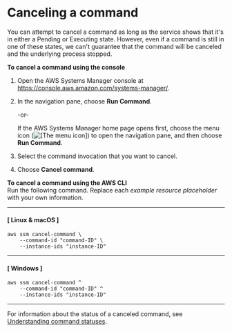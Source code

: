 # Canceling a command<a name="cancel-run-command"></a>

You can attempt to cancel a command as long as the service shows that it's in either a Pending or Executing state\. However, even if a command is still in one of these states, we can't guarantee that the command will be canceled and the underlying process stopped\. 

**To cancel a command using the console**

1. Open the AWS Systems Manager console at [https://console\.aws\.amazon\.com/systems\-manager/](https://console.aws.amazon.com/systems-manager/)\.

1. In the navigation pane, choose **Run Command**\.

   \-or\-

   If the AWS Systems Manager home page opens first, choose the menu icon \(![\[The menu icon\]](http://docs.aws.amazon.com/systems-manager/latest/userguide/images/menu-icon-small.png)\) to open the navigation pane, and then choose **Run Command**\.

1. Select the command invocation that you want to cancel\.

1. Choose **Cancel command**\.

**To cancel a command using the AWS CLI**  
Run the following command\. Replace each *example resource placeholder* with your own information\.

------
#### [ Linux & macOS ]

```
aws ssm cancel-command \
    --command-id "command-ID" \
    --instance-ids "instance-ID"
```

------
#### [ Windows ]

```
aws ssm cancel-command ^
    --command-id "command-ID" ^
    --instance-ids "instance-ID"
```

------

For information about the status of a canceled command, see [Understanding command statuses](monitor-commands.md)\.
